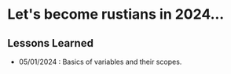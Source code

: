 # Let's become rustians in 2024...




## Lessons Learned


- 05/01/2024 : Basics of variables and their scopes.